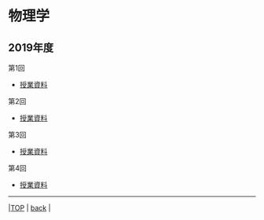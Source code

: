 # 物理学
## 2019年度

第1回  
* [授業資料](attached/physic2019lecture1.pdf)  
  
第2回  
* [授業資料](attached/physic2019lecture2.pdf)  
  
第3回  
* [授業資料](attached/physic2019lecture3.pdf)  
  
第4回  
* [授業資料](attached/physic2019lecture4.pdf)  
  
---
  
|[TOP](https://naoki-sh.github.io/) | [back](../) |
